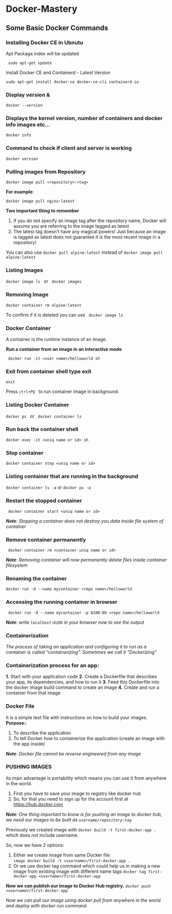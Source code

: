 # Docker-Mastery


## Some Basic Docker Commands


### Installing Docker CE in Ubnutu
Apt Package index will be updated
```
 sudo apt-get update 
```
Install Docker CE and Containerd - Latest Version
```
sudo apt-get install docker-ce docker-ce-cli containerd.io
```

### Display version & 
```
docker --version  
```

### Displays the kernel version, number of containers and docker info   images etc...
```
docker info  
```

### Command to check if client and server is working
```
docker version
```
###  Pulling images from Repository
```
docker image pull <repository>:<tag>
```
<b>For example</b>: 
```
docker image pull nginx:latest
```
<b> Two important thing to remember </b>
1. If you do not specify an image tag after the repository name, Docker will assume you are referring to the image tagged as latest
2. The latest tag doesn’t have any magical powers! Just because an image is tagged as latest does not guarantee it is the most recent image in a repository!

You can also use ``` docker pull alpine:latest ``` instead of ``` docker image pull alpine:latest ```

### Listing Images
```docker image ls ``` or ``` docker images```

### Removing Image
```docker container rm alpine:latest ```

To confirm if it is deleted you can use ``` docker image ls```

### Docker Container
A container is the runtime instance of an image.

<b>Run a container from an image in an interactive mode </b>
```
 docker run -it <user name>/helloworld sh
```

### Exit from container shell type exit
``` exit ```

Press ```ctrl+PQ ``` to run container image in background.

### Listing Docker Container
```docker ps ```  or ``` docker container ls```

### Run back the container shell 
```docker exec -it <uniq name or id> sh ```

### Stop container
```docker container stop <uniq name or id>  ```

### Listing container that are running in the background
```docker container ls -a``` or ```docker ps -a```

### Restart the stopped container
```  docker container start <uniq name or id> ```

<i><b>Note</b>: Stopping a container does not destroy you data inside file system of container </i>

### Remove container permanently
``` docker container rm <container uniq name or id>```

<i><b>Note</b>: Removing container will now permanently delete files inside container filesystem</i>

### Renaming the container
``` docker run -d --name mycontainer <repo name>/helloworld ```

### Accessing the running container in browser
``` docker run -d --name mycontainer -p 8100:80 <repo name>/helloworld```

<i><b>Note</b>: write ```localhost:8100``` in your browser now to see the output</i>

### Containerization
<i>The process of taking an application and configuring it to run as a container is called “containerizing”. Sometimes we call it “Dockerizing” </i>

### Containerization process for an app:
<b>1.</b> Start with your application code
<b>2.</b> Create a Dockerfile that describes your app, its dependencies, and how to run it
<b>3.</b> Feed this Dockerfile into the docker image build
command to create an image
<b>4.</b> Create and run a container from that image

### Docker File
It is a simple text file with instructions on how to build your images.
<b>Purpose:</b>:
1. To describe the application
2. To tell Docker how to containerize the application (create an image with the app inside)

<i><b>Note</b>: Docker file cannot be reverse engineered from any image</i>

### PUSHING IMAGES
Its main advantage is portability which means you can use it from anywhere in the world.
1. First you have to save your image to registry like docker hub
2. So, for that you need to sign up for the account first at https://hub.docker.com

<i><b>Note</b>: One thing important to know is for pushing an image to docker hub, we need our images to be built as ```username/repository:tag```
</i>

Previously we created image with ```docker build -t first-docker-app .``` which does not include username.

So, now we have 2 options:

1. Either we create image from same Docker file  
```image docker build -t <username>/first-docker-app .```
2. Or we  use docker tag command which could help us in making a new image from existing image with different name tags
```docker tag first-docker-app <username>/first-docker-app```

<b>Now we can publish our image to Docker Hub registry.</b>
```docker push <username>/first-docker-app ```

<i>Now we can pull our image using docker pull from anywhere in the world and deploy with docker run command. </i>

